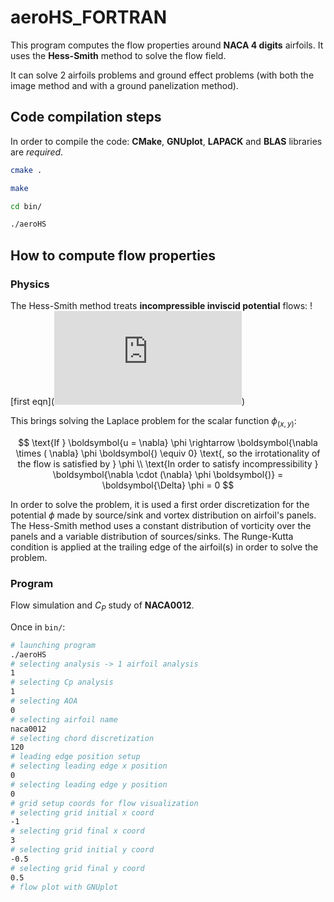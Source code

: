 # aeroHS_FORTRAN

This program computes the flow properties around **NACA 4 digits** airfoils. It uses the **Hess-Smith** method to solve the flow field.

It can solve 2 airfoils problems and ground effect problems (with both the image method and with a ground panelization method).

## Code compilation steps

In order to compile the code: **CMake**, **GNUplot**, **LAPACK** and **BLAS** libraries are *required*.

```bash
cmake .

make 

cd bin/

./aeroHS
```

## How to compute flow properties

### Physics

The Hess-Smith method treats **incompressible inviscid potential** flows:
![first eqn](![first eqn](https://latex.codecogs.com/gif.latex?%5Cinline%20%5Cboldsymbol%7B%5Cnabla%20%5Ccdot%20u%7D%20%3D%200%20%5C%5C%20%5Cboldsymbol%7B%5Cnabla%20%5Ctimes%20u%20%3D%200%7D))

This brings solving the Laplace problem for the scalar function $\phi_{(x, y)}$:

$$
    \text{If } \boldsymbol{u = \nabla} \phi \rightarrow \boldsymbol{\nabla \times ( \nabla} \phi \boldsymbol{) \equiv 0} \text{, so the irrotationality of the flow is satisfied by } \phi \\
    \text{In order to satisfy incompressibility } \boldsymbol{\nabla \cdot (\nabla} \phi \boldsymbol{)} = \boldsymbol{\Delta} \phi = 0
$$

In order to solve the problem, it is used a first order discretization for the potential $\phi$ made by source/sink and vortex distribution on airfoil's panels. The Hess-Smith method uses a constant distribution of vorticity over the panels and a variable distribution of sources/sinks. The Runge-Kutta condition is applied at the trailing edge of the airfoil(s) in order to solve the problem.

### Program

Flow simulation and $C_P$ study of **NACA0012**.

Once in ``` bin/ ```:

```bash
# launching program
./aeroHS
# selecting analysis -> 1 airfoil analysis
1 
# selecting Cp analysis
1
# selecting AOA
0
# selecting airfoil name
naca0012
# selecting chord discretization
120
# leading edge position setup
# selecting leading edge x position
0
# selecting leading edge y position 
0
# grid setup coords for flow visualization
# selecting grid initial x coord
-1 
# selecting grid final x coord
3
# selecting grid initial y coord
-0.5
# selecting grid final y coord
0.5
# flow plot with GNUplot
```
